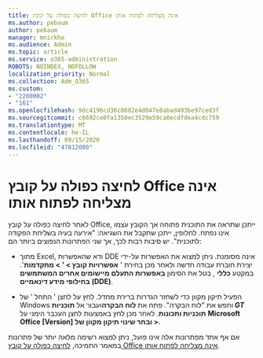 ```yaml
---
title: לחיצה כפולה על קובץ Office אינה מצליחה לפתוח אותו
ms.author: pebaum
author: pebaum
manager: mnirkhe
ms.audience: Admin
ms.topic: article
ms.service: o365-administration
ROBOTS: NOINDEX, NOFOLLOW
localization_priority: Normal
ms.collection: Adm_O365
ms.custom:
- "2200002"
- "161"
ms.openlocfilehash: 9dc4196cd36c8682e4d047e8abad493be97ced3f
ms.sourcegitcommit: c6692ce0fa1358ec3529e59ca0ecdfdea4cdc759
ms.translationtype: MT
ms.contentlocale: he-IL
ms.lasthandoff: 09/15/2020
ms.locfileid: "47812080"
---
```

# <a name="double-clicking-an-office-file-fails-to-open-it"></a>לחיצה כפולה על קובץ Office אינה מצליחה לפתוח אותו

לאחר לחיצה כפולה על קובץ Office, ייתכן שתראה את התוכנית פתוחה אך הקובץ עצמו אינו נפתח. לחלופין, ייתכן שתקבל את השגיאה: "אירעה בעיה בשליחת הפקודה לתוכנית". יש סיבות רבות לכך, אך שני הפתרונות הנפוצים ביותר הם:

- מתוך Excel, ודא שהאפשרות DDE אינה מסומנת. ניתן למצוא את האפשרות על-ידי יצירת חוברת עבודה חדשה ולאחר מכן בחירת ' **אפשרויות קובץ > ' > מתקדמות**'. במקטע **כללי** , בטל את הסימון **באפשרות התעלם מיישומים אחרים המשתמשים בחילופי מידע דינאמיים (DDE)**.

- הפעיל תיקון מקוון כדי לשחזר הגדרות ברירת מחדל. לחץ על לחצן ' התחל ' של Windows וחפש את "לוח הבקרה". פתח את **לוח הבקרה**ועבור אל **תוכניות _GT_ תוכניות ותכונות**. לאחר מכן לחץ באמצעות לחצן העכבר הימני על **Microsoft Office [Version]** **ובחר שינוי תיקון מקוון של >**.

אם אף אחד מפתרונות אלה אינו פועל, ניתן למצוא רשימה מלאה יותר של פתרונות במאמר התמיכה, [לחיצה כפולה על קובץ Office אינה מצליחה לפתוח אותו](https://support.office.com/article/Double-clicking-an-Office-file-fails-to-open-it-1e9c0ad9-34c8-4440-a42e-d30186b29ed6).
